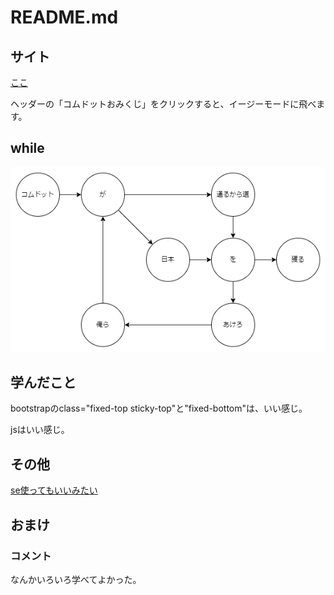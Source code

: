 # README.md

## サイト

[ここ](https://hitto.me/clear-the-way/)

ヘッダーの「コムドットおみくじ」をクリックすると、イージーモードに飛べます。

## while

![komudotto](img/komudotto.png "komudotto")

## 学んだこと

bootstrapのclass="fixed-top sticky-top"と"fixed-bottom"は、いい感じ。

jsはいい感じ。

## その他

[se使ってもいいみたい](https://www.riotgames.com/ja/legal)

## おまけ

### コメント

なんかいろいろ学べてよかった。
